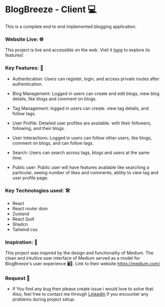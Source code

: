 # BlogBreeze - Client 💻

This is a complete end to end implemented blogging application.

### Website Live: 🌐

This project is live and accessible on the web. Visit it [here](https://blog-breeze-client.vercel.app/) to explore its features! 

### Key Features: 🚀

- Authentication: Users can register, login, and access private routes after authentication.

- Blog Management: Logged in users can create and edit blogs, view blog details, like blogs and comment on blogs.

- Tag Management: logged in users can create. view tag details, and follow tags.

- User Profile: Detailed user profiles are available. with their followers, following, and their blogs.

- User Interactions: Logged in users can follow other users, like blogs, comment on blogs, and can follow tags. 

- Search: Users can search across tags, blogs and users at the same time.

- Public user: Public user will have features available like searching a particular, seeing number of likes and comments, ablitiy to view tag and user profile page.

### Key Technologies used: 🛠
- React
- React router dom
- Zustand
- React Quill
- Shadcn
- Tailwind css

### Inspiration: 🌟

This project was inspired by the design and functionality of Medium. The clean and intuitive user interface of Medium served as a model for BlogBreeze's user experience 🖥️💨.
Link to their website https://medium.com/

### Request 🐛

- If You find any bug then please create issue i would love to solve that. Also, feel free to contact me through [LinkedIn](https://www.linkedin.com/in/nagarjun-hm/) if you encounter any problems during project setup.
